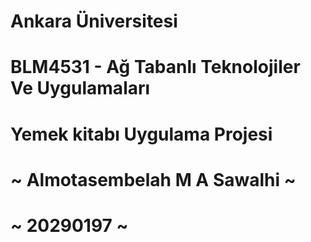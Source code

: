 # Ankara Üniversitesi
#          BLM4531 - Ağ Tabanlı Teknolojiler Ve Uygulamaları
#                  Yemek kitabı Uygulama Projesi 
#  ~ Almotasembelah M A Sawalhi ~
#  ~ 20290197 ~



